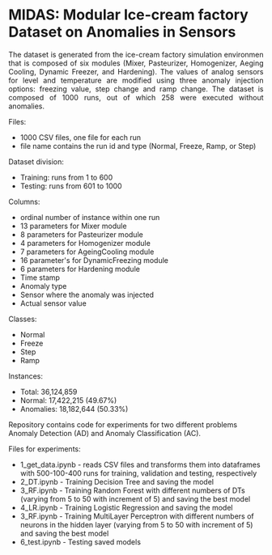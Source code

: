 # MIDAS: Modular Ice-cream factory Dataset on Anomalies in Sensors

<p align="justify"> The dataset is generated from the ice-cream factory simulation environmen that is composed of six modules (Mixer, Pasteurizer, Homogenizer, Aeging Cooling, Dynamic Freezer, and Hardening). The values of analog sensors for level and temperature are modified using three anomaly injection options: freezing value, step change and ramp change. The dataset is composed of 1000 runs, out of which 258 were executed without anomalies. 
 
Files: 
<ul>
  <li>1000 CSV files, one file for each run</li>
  <li>file name contains the run id and type (Normal, Freeze, Ramp, or Step)</li>
</ul>

Dataset division:
<ul>
  <li>Training: runs from 1 to 600 </li>
  <li>Testing: runs from 601 to 1000 </li>
</ul>

Columns:
<ul>
  <li>ordinal number of instance within one run</li>
  <li>13 parameters for Mixer module</li>
  <li>8 parameters for Pasteurizer module</li>
  <li>4 parameters for Homogenizer module</li>
  <li>7 parameters for AgeingCooling module</li>
  <li>16 parameter's for DynamicFreezing module</li>
  <li>6 parameters for Hardening module</li>
  <li>Time stamp</li>
  <li>Anomaly type</li>
  <li>Sensor where the anomaly was injected</li>
  <li>Actual sensor value</li>
</ul>

Classes:
<ul>
  <li>Normal </li>
  <li>Freeze</li>
  <li>Step</li>
  <li>Ramp</li>
</ul>

Instances:
<ul>
  <li>Total: 36,124,859 </li>
  <li>Normal: 17,422,215 (49.67%)</li>
  <li>Anomalies: 18,182,644 (50.33%) </li>
</ul>


Repository contains code for experiments for two different problems Anomaly Detection (AD) and Anomaly Classification (AC).

Files for experiments:
<ul>
 <li>1_get_data.ipynb - reads CSV files and transforms them into dataframes with 500-100-400 runs for training, validation and testing, respectively</li>
 <li>2_DT.ipynb - Training Decision Tree and saving the model </li>
 <li>3_RF.ipynb - Training Random Forest with different numbers of DTs (varying from 5 to 50 with increment of 5) and saving the best model </li>
 <li>4_LR.ipynb - Training Logistic Regression and saving the model </li>
 <li>3_RF.ipynb - Training MultiLayer Perceptron with different numbers of neurons in the hidden layer (varying from 5 to 50 with increment of 5) and saving the best model</li>
 <li>6_test.ipynb - Testing saved models </li>

</ul>



